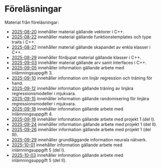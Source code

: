 # Föreläsningar

Material från föreläsningar:
* [2025-08-20](./2025-08-20/README.md) innehåller material gällande vektorer i C++.
* [2025-08-22](./2025-08-22/README.md) innehåller material gällande funktionstemplates och type traits i C++.
* [2025-08-27](./2025-08-27/README.md) innehåller material gällande skapandet av enkla klasser i C++.
* [2025-08-29](./2025-08-29/README.md) innehåller fördjupat material gällande klasser i C++.
* [2025-09-03](./2025-09-03/README.md) innehåller material gällande arv samt interfaces i C++.
* [2025-09-05](./2025-09-05/README.md) innehåller information gällande arbete med inlämningsuppgift 3.
* [2025-09-10](./2025-09-10/README.md) innehåller information om linjär regression och träning för hand.
* [2025-09-12](./2025-09-12/README.md) innehåller information gällande träning av linjära regressionsmodeller i mjukvara.
* [2025-09-15](./2025-09-15/README.md) innehåller information gällande randomisering för linjära regressionsmodeller i mjukvara.
* [2025-09-18](./2025-09-18/README.md) innehåller information gällande arbete med inlämningsuppgift 4.
* [2025-09-19](./2025-09-19/README.md) innehåller information gällande arbete med projekt 1 (del I).
* [2025-09-24](./2025-09-24/README.md) innehåller information gällande arbete med projekt 1 (del II).
* [2025-09-26](./2025-09-26/README.md) innehåller information gällande arbete med projekt 1 (del III).
* [2025-09-29](./2025-09-29/README.md) innehåller grundläggande information neurala nätverk.
* [2025-10-01](./2025-10-01/README.md) innehåller information gällande arbete med inlämningsuppgift 5 (del I).
* [2025-10-03](./2025-10-03/README.md) innehåller information gällande arbete med inlämningsuppgift 5 (del II).